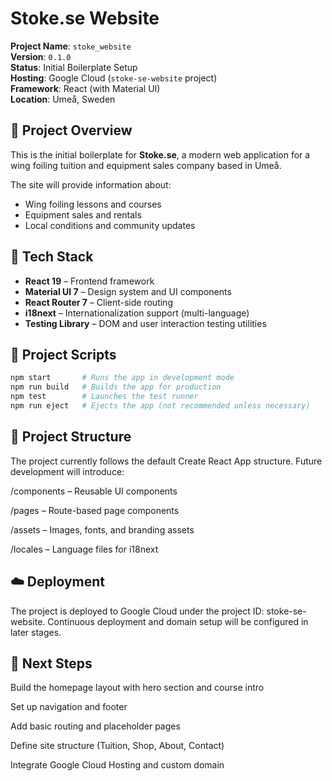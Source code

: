 # Stoke.se Website

**Project Name**: `stoke_website`  
**Version**: `0.1.0`  
**Status**: Initial Boilerplate Setup  
**Hosting**: Google Cloud (`stoke-se-website` project)  
**Framework**: React (with Material UI)  
**Location**: Umeå, Sweden

## 🌊 Project Overview

This is the initial boilerplate for **Stoke.se**, a modern web application for a wing foiling tuition and equipment sales company based in Umeå.

The site will provide information about:
- Wing foiling lessons and courses
- Equipment sales and rentals
- Local conditions and community updates

## 🧱 Tech Stack

- **React 19** – Frontend framework
- **Material UI 7** – Design system and UI components
- **React Router 7** – Client-side routing
- **i18next** – Internationalization support (multi-language)
- **Testing Library** – DOM and user interaction testing utilities

## 🚀 Project Scripts

```bash
npm start       # Runs the app in development mode
npm run build   # Builds the app for production
npm test        # Launches the test runner
npm run eject   # Ejects the app (not recommended unless necessary)
```

## 📁 Project Structure
The project currently follows the default Create React App structure. Future development will introduce:

/components – Reusable UI components

/pages – Route-based page components

/assets – Images, fonts, and branding assets

/locales – Language files for i18next

## ☁️ Deployment
The project is deployed to Google Cloud under the project ID: stoke-se-website. Continuous deployment and domain setup will be configured in later stages.

## 📌 Next Steps
Build the homepage layout with hero section and course intro

Set up navigation and footer

Add basic routing and placeholder pages

Define site structure (Tuition, Shop, About, Contact)

Integrate Google Cloud Hosting and custom domain